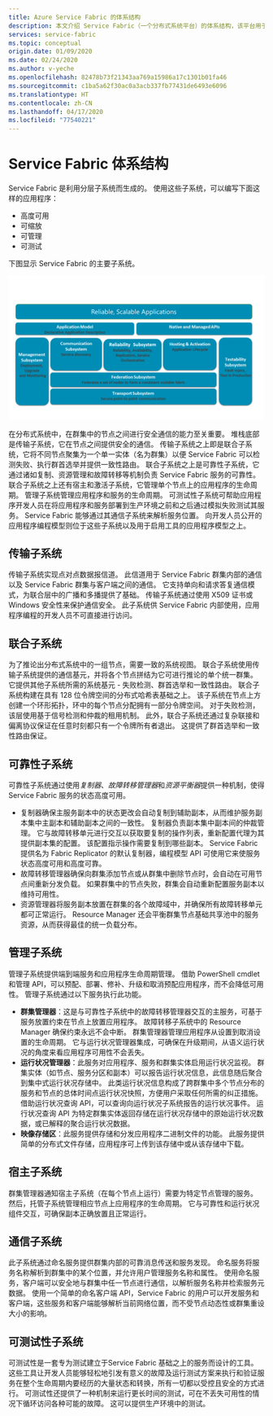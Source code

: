 ```yaml
---
title: Azure Service Fabric 的体系结构
description: 本文介绍 Service Fabric（一个分布式系统平台）的体系结构，该平台用于生成面向云的可缩放、可靠且易于管理的应用程序。
services: service-fabric
ms.topic: conceptual
origin.date: 01/09/2020
ms.date: 02/24/2020
ms.author: v-yeche
ms.openlocfilehash: 82478b73f21343aa769a15986a17c1301b01fa46
ms.sourcegitcommit: c1ba5a62f30ac0a3acb337fb77431de6493e6096
ms.translationtype: HT
ms.contentlocale: zh-CN
ms.lasthandoff: 04/17/2020
ms.locfileid: "77540221"
---
```

# <a name="service-fabric-architecture"></a>Service Fabric 体系结构

Service Fabric 是利用分层子系统而生成的。 使用这些子系统，可以编写下面这样的应用程序：

* 高度可用
* 可缩放
* 可管理
* 可测试

下图显示 Service Fabric 的主要子系统。

![Service Fabric 体系结构示意图](media/service-fabric-architecture/service-fabric-architecture.png)

在分布式系统中，在群集中的节点之间进行安全通信的能力至关重要。 堆栈底部是传输子系统，它在节点之间提供安全的通信。 传输子系统之上即是联合子系统，它将不同节点聚集为一个单一实体（名为群集）以便 Service Fabric 可以检测失败、执行群首选举并提供一致性路由。 联合子系统之上是可靠性子系统，它通过诸如复制、资源管理和故障转移等机制负责 Service Fabric 服务的可靠性。 联合子系统之上还有宿主和激活子系统，它管理单个节点上的应用程序的生命周期。 管理子系统管理应用程序和服务的生命周期。 可测试性子系统可帮助应用程序开发人员在将应用程序和服务部署到生产环境之前和之后通过模拟失败测试其服务。 Service Fabric 能够通过其通信子系统来解析服务位置。 向开发人员公开的应用程序编程模型则位于这些子系统以及用于启用工具的应用程序模型之上。

## <a name="transport-subsystem"></a>传输子系统

传输子系统实现点对点数据报信道。 此信道用于 Service Fabric 群集内部的通信以及 Service Fabric 群集与客户端之间的通信。 它支持单向和请求答复通信模式，为联合层中的广播和多播提供了基础。 传输子系统通过使用 X509 证书或 Windows 安全性来保护通信安全。 此子系统供 Service Fabric 内部使用，应用程序编程的开发人员不可直接进行访问。

## <a name="federation-subsystem"></a>联合子系统

为了推论出分布式系统中的一组节点，需要一致的系统视图。 联合子系统使用传输子系统提供的通信基元，并将各个节点拼结为它可进行推论的单个统一群集。 它提供其他子系统所需的系统基元 - 失败检测、群首选举和一致性路由。 联合子系统构建在具有 128 位令牌空间的分布式哈希表基础之上。 该子系统在节点上方创建一个环形拓扑，环中的每个节点分配拥有一部分令牌空间。 对于失败检测，该层使用基于信号检测和仲裁的租用机制。 此外，联合子系统还通过复杂联接和偏离协议保证在任意时刻都只有一个令牌所有者退出。 这提供了群首选举和一致性路由保证。

## <a name="reliability-subsystem"></a>可靠性子系统

可靠性子系统通过使用*复制器*、*故障转移管理器*和*资源平衡器*提供一种机制，使得 Service Fabric 服务的状态高度可用。

* 复制器确保主服务副本中的状态更改会自动复制到辅助副本，从而维护服务副本集中主副本和辅助副本之间的一致性。 复制器负责副本集中副本间的仲裁管理。 它与故障转移单元进行交互以获取要复制的操作列表，重新配置代理为其提供副本集的配置。 该配置指示操作需要复制到哪些副本。 Service Fabric 提供名为 Fabric Replicator 的默认复制器，编程模型 API 可使用它来使服务状态高度可用和高度可靠。
* 故障转移管理器确保向群集添加节点或从群集中删除节点时，会自动在可用节点间重新分发负载。 如果群集中的节点失败，群集会自动重新配置服务副本以维持可用性。
* 资源管理器将服务副本放置在群集的各个故障域中，并确保所有故障转移单元都可正常运行。 Resource Manager 还会平衡群集节点基础共享池中的服务资源，从而获得最佳的统一负载分布。

## <a name="management-subsystem"></a>管理子系统

管理子系统提供端到端服务和应用程序生命周期管理。 借助 PowerShell cmdlet 和管理 API，可以预配、部署、修补、升级和取消预配应用程序，而不会降低可用性。 管理子系统通过以下服务执行此功能。

* **群集管理器**：这是与可靠性子系统中的故障转移管理器交互的主服务，可基于服务放置约束在节点上放置应用程序。 故障转移子系统中的 Resource Manager 确保约束永远不会中断。 群集管理器管理应用程序从设置到取消设置的生命周期。 它与运行状况管理器集成，可确保在升级期间，从语义运行状况的角度来看应用程序可用性不会丢失。
* **运行状况管理器**：此服务对应用程序、服务和群集实体启用运行状况监视。 群集实体（如节点、服务分区和副本）可以报告运行状况信息，此信息随后聚合到集中式运行状况存储中。 此类运行状况信息构成了跨群集中多个节点分布的服务和节点的总体时间点运行状况快照，方便用户采取任何所需的纠正措施。 借助运行状况查询 API，可以查询向运行状况子系统报告的运行状况事件。 运行状况查询 API 为特定群集实体返回存储在运行状况存储中的原始运行状况数据，或已解释的聚合运行状况数据。
* **映像存储区**：此服务提供存储和分发应用程序二进制文件的功能。 此服务提供简单的分布式文件存储，应用程序可上传到该存储中或从该存储中下载。

## <a name="hosting-subsystem"></a>宿主子系统

群集管理器通知宿主子系统（在每个节点上运行）需要为特定节点管理的服务。 然后，托管子系统管理相应节点上应用程序的生命周期。 它与可靠性和运行状况组件交互，可确保副本正确放置且正常运行。

## <a name="communication-subsystem"></a>通信子系统

此子系统通过命名服务提供群集内部的可靠消息传送和服务发现。 命名服务将服务名称解析到群集中的某个位置，并允许用户管理服务名称和属性。 使用命名服务，客户端可以安全地与群集中任一节点进行通信，以解析服务名称并检索服务元数据。 使用一个简单的命名客户端 API，Service Fabric 的用户可以开发服务和客户端，这些服务和客户端能够解析当前网络位置，而不受节点动态性或群集重设大小的影响。

## <a name="testability-subsystem"></a>可测试性子系统

可测试性是一套专为测试建立于Service Fabric 基础之上的服务而设计的工具。 这些工具让开发人员能够轻松地引发有意义的故障及运行测试方案来执行和验证服务在整个生命周期内要经历的大量状态和转换，所有一切都以受控且安全的方式进行。 可测试性还提供了一种机制来运行更长时间的测试，可在不丢失可用性的情况下循环访问各种可能的故障。 这可以提供生产环境中的测试。

<!-- Update_Description: update meta properties -->